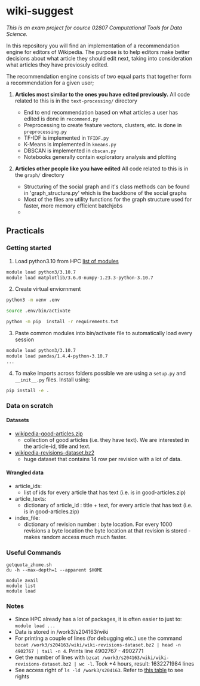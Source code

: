 # wiki-suggest
*This is an exam project for cource 02807 Computational Tools for Data Science.*

In this repository you will find an implementation of a recommendation engine for editors of Wikipedia. The purpose is to help editors make better decisions about what article they should edit next, taking into consideration what articles they have previosuly edited.

The recommendation engine consists of two equal parts that together form a recommendation for a given user;
1. **Articles most similar to the ones you have edited previously.** 
    All code related to this is in the `text-processing/` directory
    - End to end recommendation based on what articles a user has edited is done in `recommend.py`
    - Preprocessing to create feature vectors, clusters, etc. is done in `preprocessing.py`
    - TF-IDF is implemented in `TFIDF.py`
    - K-Means is implemented in `kmeans.py`
    - DBSCAN is implemented in `dbscan.py`
    - Notebooks generally contain exploratory analysis and plotting

2. **Articles other people like you have edited**
    All code related to this is in the `graph/` directory
    - Structuring of the social graph and it's class methods can be found in 'graph_structure.py' which is the backbone of the social graphs
    - Most of the files are utility functions for the graph structure used for faster, more memory efficient batchjobs
    - 


## Practicals

### Getting started

1. Load python3.10 from HPC [list of modules](https://www.hpc.dtu.dk/?page_id=282)
```bash
module load python3/3.10.7
module load matplotlib/3.6.0-numpy-1.23.3-python-3.10.7
```
2. Create virtual enviornment
```bash
python3 -m venv .env
```
```bash
source .env/bin/activate
```
```bash
python -m pip  install -r requirements.txt
```

3. Paste common modules into bin/activate file to automatically load every session
```bash
module load python3/3.10.7
module load pandas/1.4.4-python-3.10.7
...
```

4. To make imports across folders possible we are using a `setup.py` and `__init__.py` files. Install using:
```bash
pip install -e .
```

### Data on scratch
#### Datasets
- [wikipedia-good-articles.zip](https://www.kaggle.com/datasets/jacksoncrow/wikipedia-multimodal-dataset-of-good-articles/data)
    - collection of good articles (i.e. they have text). We are interested in the article-id, title and text.
- [wikipedia-revisions-dataset.bz2](https://snap.stanford.edu/data/wiki-meta.html)
    - huge dataset that contains 14 row per revision with a lot of data.
#### Wrangled data
- article_ids:
    - list of ids for every article that has text (i.e. is in good-articles.zip)
- article_texts:
    - dictionary of article_id : title + text, for every article that has text (i.e. is in good-articles.zip)
- index_file:
    - dictionary of revision number : byte location. For every 1000 revisions a byte location the byte location at that revision is stored - makes random access much much faster.

### Useful Commands

```
getquota_zhome.sh
du -h --max-depth=1 --apparent $HOME
```
```
module avail
module list
module load
```
### Notes
- Since HPC already has a lot of packages, it is often easier to just to: ```module load ...``` 
- Data is stored in /work3/s204163/wiki
- For printing a couple of lines (for debugging etc.) use the command ```bzcat /work3/s204163/wiki/wiki-revisions-dataset.bz2 | head -n 4902767 | tail -n 4```. Prints line 4902767 - 4902771
- Get the number of lines with ```bzcat /work3/s204163/wiki/wiki-revisions-dataset.bz2 | wc -l```. Took +4 hours, result: 1632271984 lines
- See access right of ```ls -ld /work3/s204163```. Refer to [this table](https://askubuntu.com/a/409104) to see rights
